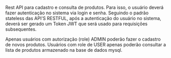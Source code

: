 Rest API para cadastro e consulta de produtos. Para isso, o usuário deverá fazer autenticação no sistema via login e senha. Seguindo o padrão stateless das API'S RESTFUL, após a autenticação do usuário no sistema, deverá ser gerado um Token JWT que será usado para requisições subsequentes.

Apenas usuários com autorização (role) ADMIN poderão fazer o cadastro de novos produtos. Usuários com role de USER apenas poderão consultar a lista de produtos armazenado na base de dados mysql.
